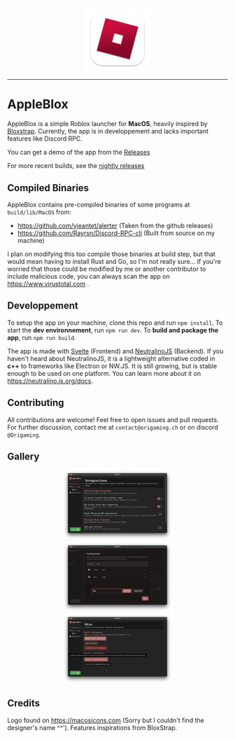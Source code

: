 <div align="center">
    <img src=".github/assets/logo.png" style="width:30%;">
</div>

---

# AppleBlox

AppleBlox is a simple Roblox launcher for **MacOS**, heavily inspired by [Bloxstrap](https://github.com/pizzaboxer/bloxstrap).
Currently, the app is in developpement and lacks important features like Discord RPC.

You can get a demo of the app from the [Releases](https://github.com/OrigamingWasTaken/appleblox/releases/latest)

For more recent builds, see the [nightly releases](https://nightly.link/OrigamingWasTaken/appleblox/workflows/build/main?preview)

## Compiled Binaries

AppleBlox contains pre-compiled binaries of some programs at `build/lib/MacOS` from:
- https://github.com/vjeantet/alerter (Taken from the github releases)
- https://github.com/Rayrsn/Discord-RPC-cli (Built from source on my machine)

I plan on modifying this too compile those binaries at build step, but that would mean having to install Rust and Go, so I'm not really sure...
If you're worried that those could be modified by me or another contributor to include malicious code, you can always scan the app on https://www.virustotal.com .

## Developpement

To setup the app on your machine, clone this repo and run `npm install`.
To start the **dev environnement**, run `npm run dev`.
To **build and package the app**, run `npm run build`.

The app is made with [Svelte](https://svelte.dev) (Frontend) and [NeutralinoJS](https://neutralino.js.org) (Backend).
If you haven't heard about NeutralinoJS, it is a lightweight alternative coded in **c++** to frameworks like Electron or NW.JS. It is still growing, but is stable enough to be used on one platform. You can learn more about it on https://neutralino.js.org/docs.

## Contributing

All contributions are welcome! Feel free to open issues and pull requests. For further discussion, contact me at `contact@origaming.ch` or on discord `@Origaming`.

## Gallery

<div align="center">
    <img src=".github/assets/src1.png" style="width:50%;">
    <img src=".github/assets/src2.png" style="width:50%;">
    <img src=".github/assets/src3.png" style="width:50%;">
</div>

## Credits

Logo found on https://macosicons.com (Sorry but I couldn't find the designer's name ^^').
Features inspirations from BloxStrap.